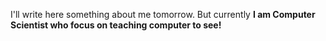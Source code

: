 I'll write here something about me tomorrow. But currently **I am Computer Scientist who focus on teaching computer to see!**


<!---
EDGARJN/EDGARJN is a ✨ special ✨ repository because its `README.md` (this file) appears on your GitHub profile.
You can click the Preview link to take a look at your changes.
--->
